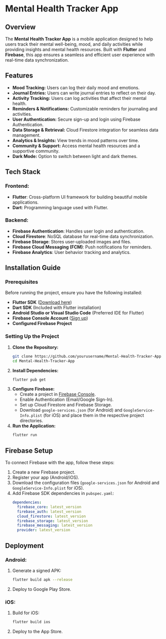 # Mental Health Tracker App

## Overview
The **Mental Health Tracker App** is a mobile application designed to help users track their mental well-being, mood, and daily activities while providing insights and mental health resources. Built with **Flutter** and **Firebase**, this app ensures a seamless and efficient user experience with real-time data synchronization.

## Features
- **Mood Tracking:** Users can log their daily mood and emotions.
- **Journal Entries:** Users can write journal entries to reflect on their day.
- **Activity Tracking:** Users can log activities that affect their mental health.
- **Reminders & Notifications:** Customizable reminders for journaling and activities.
- **User Authentication:** Secure sign-up and login using Firebase Authentication.
- **Data Storage & Retrieval:** Cloud Firestore integration for seamless data management.
- **Analytics & Insights:** View trends in mood patterns over time.
- **Community & Support:** Access mental health resources and a supportive community.
- **Dark Mode:** Option to switch between light and dark themes.

## Tech Stack
### Frontend:
- **Flutter**: Cross-platform UI framework for building beautiful mobile applications.
- **Dart**: Programming language used with Flutter.

### Backend:
- **Firebase Authentication**: Handles user login and authentication.
- **Cloud Firestore**: NoSQL database for real-time data synchronization.
- **Firebase Storage**: Stores user-uploaded images and files.
- **Firebase Cloud Messaging (FCM)**: Push notifications for reminders.
- **Firebase Analytics**: User behavior tracking and analytics.

## Installation Guide
### Prerequisites
Before running the project, ensure you have the following installed:
- **Flutter SDK** ([Download here](https://flutter.dev/docs/get-started/install))
- **Dart SDK** (Included with Flutter installation)
- **Android Studio or Visual Studio Code** (Preferred IDE for Flutter)
- **Firebase Console Account** ([Sign up](https://firebase.google.com/))
- **Configured Firebase Project**

### Setting Up the Project
1. **Clone the Repository:**
   ```bash
   git clone https://github.com/yourusername/Mental-Health-Tracker-App.git
   cd Mental-Health-Tracker-App
   ```
2. **Install Dependencies:**
   ```bash
   flutter pub get
   ```
3. **Configure Firebase:**
   - Create a project in [Firebase Console](https://console.firebase.google.com/).
   - Enable Authentication (Email/Google Sign-In).
   - Set up Cloud Firestore and Firebase Storage.
   - Download `google-services.json` (for Android) and `GoogleService-Info.plist` (for iOS) and place them in the respective project directories.
4. **Run the Application:**
   ```bash
   flutter run
   ```

## Firebase Setup
To connect Firebase with the app, follow these steps:
1. Create a new Firebase project.
2. Register your app (Android/iOS).
3. Download the configuration files (`google-services.json` for Android and `GoogleService-Info.plist` for iOS).
4. Add Firebase SDK dependencies in `pubspec.yaml`:
   ```yaml
   dependencies:
     firebase_core: latest_version
     firebase_auth: latest_version
     cloud_firestore: latest_version
     firebase_storage: latest_version
     firebase_messaging: latest_version
     provider: latest_version
   ```

## Deployment
### Android:
1. Generate a signed APK:
   ```bash
   flutter build apk --release
   ```
2. Deploy to Google Play Store.

### iOS:
1. Build for iOS:
   ```bash
   flutter build ios
   ```
2. Deploy to the App Store.






